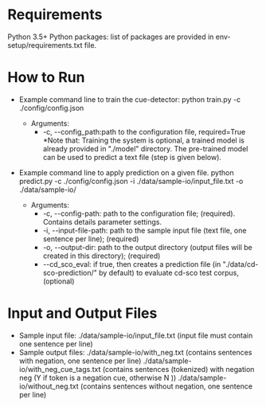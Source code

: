 Requirements
===================================================================
Python 3.5+ 
Python packages: 
list of packages are provided in env-setup/requirements.txt file.

How to Run
===================================================================
- Example command line to train the cue-detector: 
  python train.py -c ./config/config.json 
  + Arguments:
	  - -c, --config_path:path to the configuration file, required=True
  *Note that: Training the system is optional, a trained model is already provided in "./model" directory. The pre-trained model can be used to predict a text file (step is given below).
	
- Example command line to apply prediction on a given file.
  python predict.py -c ./config/config.json -i ./data/sample-io/input_file.txt -o ./data/sample-io/
  + Arguments:
	  - -c, --config-path: path to the configuration file; (required). Contains details parameter settings.
	  - -i, --input-file-path: path to the sample input file (text file, one sentence per line); (required)
	  - -o, --output-dir: path to the output directory (output files will be created in this directory); (required)
	  - --cd_sco_eval: if true, then creates a prediction file (in "./data/cd-sco-prediction/" by default) to evaluate cd-sco test corpus, (optional)
  
Input and Output Files
====================================================================
- Sample input file:   ./data/sample-io/input_file.txt (input file must contain one sentence per line)
- Sample output files: ./data/sample-io/with_neg.txt (contains sentences with negation, one sentence per line)
                       ./data/sample-io/with_neg_cue_tags.txt (contains sentences (tokenized) with negation neg (Y if token is a negation cue, otherwise N ))
					   ./data/sample-io/without_neg.txt (contains sentences without negation, one sentence per line)
